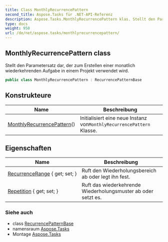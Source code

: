 ```yaml
---
title: Class MonthlyRecurrencePattern
second_title: Aspose.Tasks für .NET-API-Referenz
description: Aspose.Tasks.MonthlyRecurrencePattern klas. Stellt den Parametersatz dar der zum Erstellen einer monatlich wiederkehrenden Aufgabe in einem Projekt verwendet wird.
type: docs
weight: 950
url: /de/net/aspose.tasks/monthlyrecurrencepattern/
---
```

## MonthlyRecurrencePattern class

Stellt den Parametersatz dar, der zum Erstellen einer monatlich wiederkehrenden Aufgabe in einem Projekt verwendet wird.

```csharp
public class MonthlyRecurrencePattern : RecurrencePatternBase
```

## Konstrukteure

| Name | Beschreibung |
| --- | --- |
| [MonthlyRecurrencePattern](monthlyrecurrencepattern/)() | Initialisiert eine neue Instanz von`MonthlyRecurrencePattern` Klasse. |

## Eigenschaften

| Name | Beschreibung |
| --- | --- |
| [RecurrenceRange](../../aspose.tasks/recurrencepatternbase/recurrencerange/) { get; set; } | Ruft den Wiederholungsbereich ab oder legt ihn fest. |
| [Repetition](../../aspose.tasks/monthlyrecurrencepattern/repetition/) { get; set; } | Ruft das wiederkehrende Wiederholungsmuster ab oder setzt es. |

### Siehe auch

* class [RecurrencePatternBase](../recurrencepatternbase/)
* namensraum [Aspose.Tasks](../../aspose.tasks/)
* Montage [Aspose.Tasks](../../)


